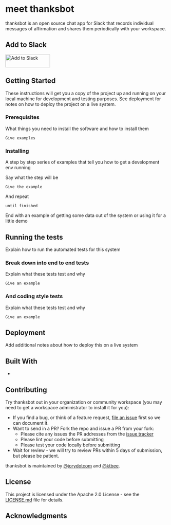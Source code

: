 # meet thanksbot

thanksbot is an open source chat app for Slack that records individual messages of affirmation and shares them periodically with your workspace.

## Add to Slack

<a href="https://slack.com/oauth/v2/authorize?client_id=962050889920.989827594197&scope=app_mentions:read,channels:history,channels:join,channels:manage,chat:write,chat:write.customize,groups:history,im:history,im:read,im:write,incoming-webhook,channels:read&redirect_uri=https://cf026c2a.ngrok.io/slack/auth">
    <img alt="Add to Slack" height="40" width="139" src="https://platform.slack-edge.com/img/add_to_slack.png" srcset="https://platform.slack-edge.com/img/add_to_slack.png 1x, https://platform.slack-edge.com/img/add_to_slack@2x.png 2x">
</a>




## Getting Started

These instructions will get you a copy of the project up and running on your local machine for development and testing purposes. See deployment for notes on how to deploy the project on a live system.

### Prerequisites

What things you need to install the software and how to install them

```
Give examples
```

### Installing

A step by step series of examples that tell you how to get a development env running

Say what the step will be

```
Give the example
```

And repeat

```
until finished
```

End with an example of getting some data out of the system or using it for a little demo

## Running the tests

Explain how to run the automated tests for this system

### Break down into end to end tests

Explain what these tests test and why

```
Give an example
```

### And coding style tests

Explain what these tests test and why

```
Give an example
```

## Deployment

Add additional notes about how to deploy this on a live system

## Built With

* 

## Contributing

Try thanksbot out in your organization or community workspace (you may need to get a workspace administrator to install it for you): 

* If you find a bug, or think of a feature request, [file an issue]() first so we can document it.
* Want to send in a PR? Fork the repo and issue a PR from your fork:
  * Please cite any issues the PR addresses from the [issue tracker]()
  * Please lint your code before submitting
  * Please test your code locally before submitting 
* Wait for review - we will try to review PRs within 5 days of submission, but please be patient.

thanksbot is maintained by [@jorydotcom]() and [@ktbee](). 

## License

This project is licensed under the Apache 2.0 License - see the [LICENSE.md](LICENSE.md) file for details.

## Acknowledgments
